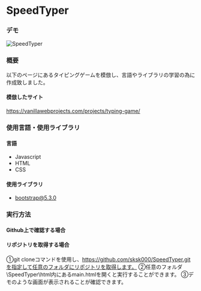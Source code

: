 # SpeedTyper
### デモ
![SpeedTyper](https://github.com/sksk000/SpeedTyper/assets/137740372/24389344-ee87-4822-bac5-ecec79bc4bfd)

### 概要
以下のページにあるタイピングゲームを模倣し、言語やライブラリの学習の為に作成致しました。

#### 模倣したサイト
https://vanillawebprojects.com/projects/typing-game/

### 使用言語・使用ライブラリ
#### 言語
- Javascript
- HTML
- CSS

#### 使用ライブラリ
- bootstrap@5.3.0

### 実行方法
#### Github上で確認する場合
#### リポジトリを取得する場合
①git cloneコマンドを使用し、https://github.com/sksk000/SpeedTyper.gitを指定して任意のフォルダにリポジトリを取得します。
②任意のフォルダ\SpeedTyper\html内にあるmain.htmlを開くと実行することができます。
③デモのような画面が表示されることが確認できます。
